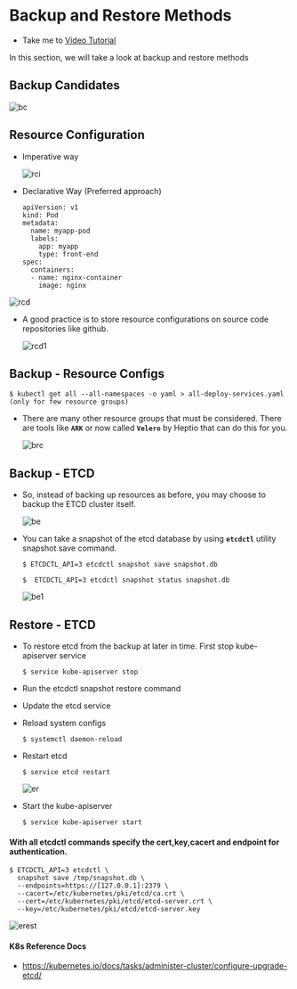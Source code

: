 # Backup and Restore Methods
  - Take me to [Video Tutorial](https://kodekloud.com/courses/539883/lectures/9808228)
  
In this section, we will take a look at backup and restore methods

## Backup Candidates
 
 ![bc](../../images/bc.PNG)
 
## Resource Configuration
- Imperative way
  
  ![rci](../../images/rci.PNG)

- Declarative Way (Preferred approach)
  ```
  apiVersion: v1
  kind: Pod
  metadata:
    name: myapp-pod
    labels:
      app: myapp
      type: front-end
  spec:
    containers:
    - name: nginx-container
      image: nginx
  ```
 ![rcd](../../images/rcd.PNG)
 
- A good practice is to store resource configurations on source code repositories like github.

  ![rcd1](../../images/rcd1.PNG)

## Backup - Resource Configs

  ```
  $ kubectl get all --all-namespaces -o yaml > all-deploy-services.yaml (only for few resource groups)
  ```

- There are many other resource groups that must be considered. There are tools like **`ARK`** or now called **`Velero`** by Heptio that can do this for you.

  ![brc](../../images/brc.PNG)
  
## Backup - ETCD
- So, instead of backing up resources as before, you may choose to backup the ETCD cluster itself. 
  
  ![be](../../images/be.PNG)
  
- You can take a snapshot of the etcd database by using **`etcdctl`** utility snapshot save command.
  ```
  $ ETCDCTL_API=3 etcdctl snapshot save snapshot.db
  ```
  ```
  $  ETCDCTL_API=3 etcdctl snapshot status snapshot.db
  ```
  ![be1](../../images/be1.PNG)
  
## Restore - ETCD
- To restore etcd from the backup at later in time. First stop kube-apiserver service
  ```
  $ service kube-apiserver stop
  ```
- Run the etcdctl snapshot restore command
- Update the etcd service
- Reload system configs
  ```
  $ systemctl daemon-reload
  ```
- Restart etcd
  ```
  $ service etcd restart
  ```
  
  ![er](../../images/er.PNG)
  
- Start the kube-apiserver
  ```
  $ service kube-apiserver start
  ```
#### With all etcdctl commands specify the cert,key,cacert and endpoint for authentication.
```
$ ETCDCTL_API=3 etcdctl \
  snapshot save /tmp/snapshot.db \
  --endpoints=https://[127.0.0.1]:2379 \
  --cacert=/etc/kubernetes/pki/etcd/ca.crt \
  --cert=/etc/kubernetes/pki/etcd/etcd-server.crt \
  --key=/etc/kubernetes/pki/etcd/etcd-server.key
```

  ![erest](../../images/erest.PNG)
  
#### K8s Reference Docs
- https://kubernetes.io/docs/tasks/administer-cluster/configure-upgrade-etcd/


 

